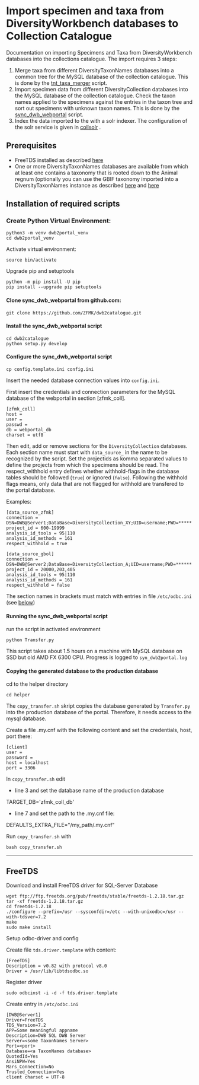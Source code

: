 # Import specimen and taxa from DiversityWorkbench databases to Collection Catalogue

Documentation on importing Specimens and Taxa from DiversityWorkbench databases into the collections catalogue. The import requires 3 steps:


1. Merge taxa from different DiversityTaxonNames databases into a common tree for the MySQL database of the collection catalogue. This is done by the [tnt_taxa_merger](https://github.com/ZFMK/tnt_taxa_merger) script.
2. Import specimen data from different DiversityCollection databases into the MySQL database of the collection catalogue. Check the taxon names applied to the specimens against the entries in the taxon tree and sort out specimens with unknown taxon names. This is done by the [sync_dwb_webportal](https://github.com/ZFMK/dwb2portal) script.
3. Index the data imported to the with a solr indexer. The configuration of the solr service is given in [collsolr](https://github.com/ZFMK/collsolr) .


## Prerequisites

- FreeTDS installed as described [here](https://github.com/ZFMK/dwb2catalogue/blob/main/README.md#freetds) 
- One or more DiversityTaxonNames databases are available from which at least one contains a taxonomy that is rooted down to the Animal regnum (optionally you can use the GBIF taxonomy imported into a DiversityTaxonNames instance as described [here](https://github.com/ZFMK/gbif2mysql) and [here](https://github.com/ZFMK/gbif2tnt)


## Installation of required scripts

### Create Python Virtual Environment:

    python3 -m venv dwb2portal_venv
    cd dwb2portal_venv


Activate virtual environment:

    source bin/activate

Upgrade pip and setuptools

    python -m pip install -U pip
    pip install --upgrade pip setuptools




#### Clone sync_dwb_webportal from github.com: 

    git clone https://github.com/ZFMK/dwb2catalogue.git

#### Install the sync_dwb_webportal script

    cd dwb2catalogue
    python setup.py develop


#### Configure the sync_dwb_webportal script

    cp config.template.ini config.ini

Insert the needed database connection values into `config.ini`.

First insert the credentials and connection parameters for the MySQL database of the webportal in section [zfmk_coll].


    [zfmk_coll]
    host = 
    user = 
    passwd = 
    db = webportal_db
    charset = utf8


Then edit, add or remove sections for the `DiversityCollection` databases. Each section name must start with `data_source_` in the name to be recognized by the script. Set the projectids as komma separated values to define the projects from which the specimens should be read. The respect_withhold entry defines whether withhold-flags in the database tables should be followed (`true`) or ignored (`false`). Following the withhold flags means, only data that are not flagged for withhold are transfered to the portal database.

Examples:

    [data_source_zfmk]
    connection = DSN=DWB@Server1;DataBase=DiversityCollection_XY;UID=username;PWD=*****
    project_id = 600-19999
    analysis_id_tools = 95|110
    analysis_id_methods = 161
    respect_withhold = true

    [data_source_gbol]
    connection = DSN=DWB@Server2;DataBase=DiversityCollection_A;UID=username;PWD=******
    project_id = 20000,203,405
    analysis_id_tools = 95|110
    analysis_id_methods = 161
    respect_withhold = false

The section names in brackets must match with entries in file `/etc/odbc.ini` (see [below](https://github.com/ZFMK/dwb2catalogue/blob/main/README.md#freetds))


#### Running the sync_dwb_webportal script

run the script in activated environment

    python Transfer.py

This script takes about 1.5 hours on a machine with MySQL database on SSD but old AMD FX 6300 CPU. Progress is logged to `syn_dwb2portal.log`



#### Copying the generated database to the production database

cd to the helper directory

    cd helper

The `copy_transfer.sh` skript copies the database generated by `Transfer.py` into the production database of the portal. Therefore, it needs access to the mysql database. 

Create a file .my.cnf with the following content and set the credentials, host, port there:

    [client]
    user = 
    password = 
    host = localhost
    port = 3306


In `copy_transfer.sh` edit 

 *  line 3 and set the database name of the production database

TARGET_DB='zfmk_coll_db'

 *  line 7 and set the path to the .my.cnf file:

   DEFAULTS_EXTRA_FILE="/my_path/.my.cnf"

Run `copy_transfer.sh` with

    bash copy_transfer.sh



----

## FreeTDS

Download and install FreeTDS driver for SQL-Server Database

    wget ftp://ftp.freetds.org/pub/freetds/stable/freetds-1.2.18.tar.gz
    tar -xf freetds-1.2.18.tar.gz
    cd freetds-1.2.18
    ./configure --prefix=/usr --sysconfdir=/etc --with-unixodbc=/usr --with-tdsver=7.2
    make
    sudo make install

Setup odbc-driver and config

Create file `tds.driver.template` with content:

    [FreeTDS]
    Description = v0.82 with protocol v8.0
    Driver = /usr/lib/libtdsodbc.so


Register driver

    sudo odbcinst -i -d -f tds.driver.template

Create entry in `/etc/odbc.ini` 

    [DWB@Server1] 
    Driver=FreeTDS
    TDS_Version=7.2
    APP=Some meaningful appname
    Description=DWB SQL DWB Server
    Server=<some TaxonNames Server>
    Port=<port>
    Database=<a TaxonNames database>
    QuotedId=Yes
    AnsiNPW=Yes
    Mars_Connection=No
    Trusted_Connection=Yes
    client charset = UTF-8






